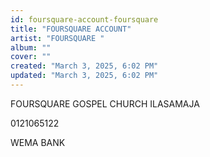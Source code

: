 ```yaml
---
id: foursquare-account-foursquare
title: "FOURSQUARE ACCOUNT"
artist: "FOURSQUARE "
album: ""
cover: ""
created: "March 3, 2025, 6:02 PM"
updated: "March 3, 2025, 6:02 PM"
---
```


FOURSQUARE GOSPEL CHURCH ILASAMAJA

0121065122

WEMA BANK